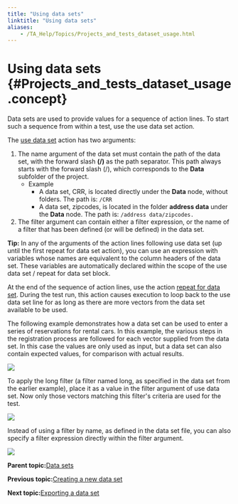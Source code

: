```yaml
--- 
title: "Using data sets"
linktitle: "Using data sets"
aliases: 
    - /TA_Help/Topics/Projects_and_tests_dataset_usage.html
---
```

# Using data sets {#Projects_and_tests_dataset_usage .concept}

Data sets are used to provide values for a sequence of action lines. To start such a sequence from within a test, use the use data set action.

The [use data set](../../TA_Automation/Topics/bia_use_data_set.html) action has two arguments:

1.  The name argument of the data set must contain the path of the data set, with the forward slash **\(/\)** as the path separator. This path always starts with the forward slash \(/\), which corresponds to the **Data** subfolder of the project.
    -   Example
        -   A data set, CRR, is located directly under the **Data** node, without folders. The path is: `/CRR`
        -   A data set, zipcodes, is located in the folder **address data** under the **Data** node. The path is: `/address data/zipcodes.`
2.  The filter argument can contain either a filter expression, or the name of a filter that has been defined \(or will be defined\) in the data set.

**Tip:** In any of the arguments of the action lines following use data set \(up until the first repeat for data set action\), you can use an expression with variables whose names are equivalent to the column headers of the data set. These variables are automatically declared within the scope of the use data set / repeat for data set block.

At the end of the sequence of action lines, use the action [repeat for data set](../../TA_Automation/Topics/bia_repeat_for_data_set.html). During the test run, this action causes execution to loop back to the use data set line for as long as there are more vectors from the data set available to be used.

The following example demonstrates how a data set can be used to enter a series of reservations for rental cars. In this example, the various steps in the registration process are followed for each vector supplied from the data set. In this case the values are only used as input, but a data set can also contain expected values, for comparison with actual results.

![](../Images/ug_datasetuse.png)

To apply the long filter \(a filter named long, as specified in the data set from the earlier example\), place it as a value in the filter argument of use data set. Now only those vectors matching this filter's criteria are used for the test.

![](../Images/Data_Sets_use_with_filter.png)

Instead of using a filter by name, as defined in the data set file, you can also specify a filter expression directly within the filter argument.

![](../Images/Data_Sets_use_with_filter_formula.png)

**Parent topic:**[Data sets](../../TA_Help/Topics/Projects_and_tests_dataset.html)

**Previous topic:**[Creating a new data set](../../TA_Help/Topics/Projects_and_tests_dataset_creation.html)

**Next topic:**[Exporting a data set](../../TA_Help/Topics/Projects_and_tests_dataset_export.html)

